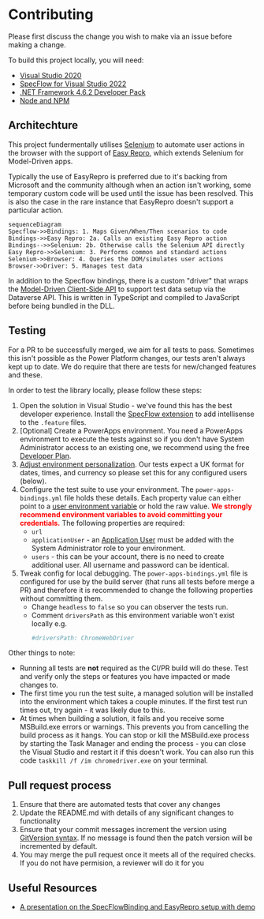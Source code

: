 # Contributing

Please first discuss the change you wish to make via an issue before making a change. 

To build this project locally, you will need: 
- [Visual Studio 2020](https://visualstudio.microsoft.com/vs/)
- [SpecFlow for Visual Studio 2022](https://marketplace.visualstudio.com/items?itemName=TechTalkSpecFlowTeam.SpecFlowForVisualStudio2022)
- [.NET Framework 4.6.2 Developer Pack](https://dotnet.microsoft.com/en-us/download/dotnet-framework/net462)
- [Node and NPM](https://nodejs.org/en/download/)

## Architechture 

This project fundermentally utilises [Selenium](https://www.selenium.dev/) to automate user actions in the browser with the support of [Easy Repro](https://github.com/Microsoft/EasyRepro), which extends Selenium for Model-Driven apps. 

Typically the use of EasyRepro is preferred due to it's backing from Microsoft and the community although when an action isn't working, some temporary custom code will be used until the issue has been resolved. This is also the case in the rare instance that EasyRepro doesn't support a particular action. 

```mermaid
sequenceDiagram
Specflow->>Bindings: 1. Maps Given/When/Then scenarios to code
Bindings->>Easy Repro: 2a. Calls an existing Easy Repro action  
Bindings-->>Selenium: 2b. Otherwise calls the Selenium API directly
Easy Repro->>Selenium: 3. Performs common and standard actions
Selenium->>Browser: 4. Queries the DOM/simulates user actions
Browser->>Driver: 5. Manages test data
```

In addition to the Specflow bindings, there is a custom "driver" that wraps the [Model-Driven Client-Side API](https://learn.microsoft.com/en-us/power-apps/developer/model-driven-apps/clientapi/reference) to support test data setup via the Dataverse API. This is written in TypeScript and compiled to JavaScript before being bundled in the DLL. 

## Testing 

For a PR to be successfully merged, we aim for all tests to pass. Sometimes this isn't possible as the Power Platform changes, our tests aren't always kept up to date. We do require that there are tests for new/changed features and these. 


In order to test the library locally, please follow these steps: 

1. Open the solution in Visual Studio - we've found this has the best developer experience. Install the [SpecFlow extension](https://marketplace.visualstudio.com/items?itemName=TechTalkSpecFlowTeam.SpecFlowForVisualStudio2022) to add intellisense to the `.feature` files.
1. [Optional] Create a PowerApps environment. You need a PowerApps environment to execute the tests against so if you don't have System Administrator access to an existing one, we recommend using the free [Developer Plan](https://powerapps.microsoft.com/en-us/developerplan/).
1. [Adjust environment personalization](https://powerusers.microsoft.com/t5/Building-Power-Apps/Model-driven-app-dates-in-UK-format/td-p/1520165). Our tests expect a UK format for dates, times, and currency so please set this for any configured users (below).   
1. Configure the test suite to use your environment. The `power-apps-bindings.yml` file holds these details. Each property value can either point to a [user environment variable](https://www.alphr.com/environment-variables-windows-10/) or hold the raw value. <span style="color: red">**We strongly recommend environment variables to avoid committing your credentials.**</span> The following properties are required:
   - `url`
   - `applicationUser` - an [Application User](https://learn.microsoft.com/en-us/power-platform/admin/manage-application-users#create-an-application-user) must be added with the System Administrator role to your environment.
   - `users` - this can be your account, there is no need to create additional user. All username and password can be identical.  
1. Tweak config for local debugging. The `power-apps-bindings.yml` file is configured for use by the build server (that runs all tests before merge a PR) and therefore it is recommended to change the following properties without committing them. 
   - Change `headless` to `false` so you can observer the tests run.
   - Comment `driversPath` as this environment variable won't exist locally e.g. 
     ```yml 
     #driversPath: ChromeWebDriver
     ```

Other things to note:

- Running all tests are **not** required as the CI/PR build will do these. Test and verify only the steps or features you have impacted or made changes to.
- The first time you run the test suite, a managed solution will be installed into the environment which takes a couple minutes. If the first test run times out, try again - it was likely due to this. 
- At times when building a solution, it fails and you receive some MSBuild.exe errors or warnings. This prevents you from cancelling the build process as it hangs. You can stop or kill the MSBuild.exe process by starting the Task Manager and ending the process - you can close the Visual Studio and restart it if this doesn't work. You can also run this code `taskkill /f /im chromedriver.exe` on your terminal. 

## Pull request process

1. Ensure that there are automated tests that cover any changes 
1. Update the README.md with details of any significant changes to functionality
1. Ensure that your commit messages increment the version using [GitVersion syntax](https://gitversion.readthedocs.io/en/latest/input/docs/more-info/version-increments/). If no message is found then the patch version will be incremented by default.
1. You may merge the pull request once it meets all of the required checks. If you do not have permision, a reviewer will do it for you

## Useful Resources
- [A presentation on the SpecFlowBinding and EasyRepro setup with demo](https://triciasinclair.com/2020/11/30/using-specflow-and-easyrepro-to-improve-automated-ui-testing/)
